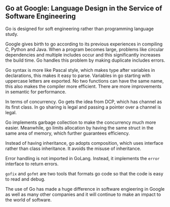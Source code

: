## Go at Google: Language Design in the Service of Software Engineering


Go is designed for soft engineering rather than programming language study. 

Google gives birth to go according to its previous experiences in compiling C, Python and Java. When a program becomes large, problems like circular dependencies and multiple includes occur and this significantly increases the build time. Go handles this problem by making duplicate includes errors.

Go syntax is more like Pascal style, which makes type after variables in declarations, this makes it easy to parse. Variables in go starting with uppercase letters are exported. No two functions can have the same name, this also makes the compiler more efficient. There are more improvements in semantic for performance.

In terms of concurrency. Go gets the idea from DCP, which has channel as its first class. In go sharing is legal and passing a pointer over a channel is legal.

Go implements garbage collection to make the concurrency much more easier. Meanwhile, go limits allocation by having the same struct in the same area of memory, which further guarantees efficiency.

Instead of having inheritance, go adopts composition, which uses interface rather than class inheritance. It avoids the misuse of inheritance.

Error handling is not imported in GoLang. Instead, it implements the `error` interface to return errors.

`gofix` and `gofmt` are two tools that formats go code so that the code is easy to read and debug.

The use of Go has made a huge difference in software engieering in Google as well as many other companies and it will continue to make an impact to the world of software.